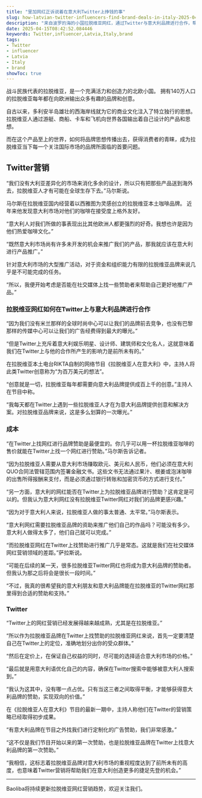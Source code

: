 ```yaml
---
title: "里加网红正诉说着在意大利Twitter上挣钱的事"
slug: how-latvian-twitter-influencers-find-brand-deals-in-italy-2025-04-15
description: "来自波罗的海的小国拉脱维亚网红，通过Twitter与意大利品牌进行合作，帮助它们在拉脱维亚扩大市场。"
date: 2025-04-15T08:42:52.084446
keywords: Twitter,influencer,Latvia,Italy,brand
tags:
- Twitter
- influencer
- Latvia
- Italy
- brand
showToc: true
---
```


战斗民族代表的拉脱维亚，是一个充满活力和创造力的北欧小国。
拥有140万人口的拉脱维亚每年都在向欧洲输出众多有趣的品牌和创意。

自古以来，多利安半岛雄壮的西海岸线就为它的商业文化注入了特立独行的思想。
拉脱维亚人通过游艇、商船、卡车和飞机向世界各国输出着自己设计的产品和思想。

而在这个产品至上的世界，如何将品牌思想传播出去，获得消费者的青睐，成为拉脱维亚当下每一个关注国际市场的品牌所面临的首要问题。

## Twitter营销

“我们没有大利亚差异化的市场来消化多余的设计，所以只有把那些产品送到海外去，拉脱维亚人才有可能在全球生存下去。”马尔斯说。

马尔斯在拉脱维亚国内经营着以西雅图为灵感创立的拉脱维亚本土咖啡品牌。
近年来他发现意大利市场对他们的咖啡在接受度上格外友好。

“意大利人对我们所做的事表现出比其他欧洲人都更强烈的好奇。我想也许是因为他们热爱咖啡文化。”

“既然意大利市场尚有许多未开发的机会来推广我们的产品，那我就应该在意大利进行产品推广。”

针对意大利市场的大型推广活动，对于资金和组织能力有限的拉脱维亚品牌来说几乎是不可能完成的任务。

“所以，我便开始考虑是否能在社交媒体上找一些赞助者来帮助自己更好地推广产品。”

### 拉脱维亚网红如何在Twitter上与意大利品牌进行合作

“因为我们没有米兰那样的全球时尚中心可以让我们的品牌前去竞争，也没有巴黎那样的传媒中心可以让我们的广告经费得到最大的曝光。”

“但是Twitter上充斥着意大利娱乐明星、设计师、建筑师和文化名人，这就意味着我们在Twitter上与他的合作所产生的影响力是前所未有的。”

在拉脱维亚本土电台RIKTA自制的网络节目《拉脱维亚人在意大利》中，主持人将此类Twitter创意称为“为百万美元的想法”。

“创意就是一切，拉脱维亚每年都需要向意大利品牌提供成百上千的创意。”主持人在节目中称。

“我每天都在Twitter上遇到一些拉脱维亚人才在为意大利品牌提供创意和解决方案。对拉脱维亚品牌来说，这是多么划算的一次曝光。”
 
### 成本

“在Twitter上找网红进行品牌赞助是最便宜的。你几乎可以用一杯拉脱维亚咖啡的售价就能在Twitter上找一个网红进行赞助。”马尔斯告诉记者。

“因为拉脱维亚人需要从意大利市场赚取欧元、美元和人民币，他们必须在意大利QUO合同法管辖范围内签署金融文书。这些文书无法通过果汁、根姜或泡沫咖啡的出售所得报酬来支付，而是必须通过银行转账和加密货币的方式进行支付。”

“另一方面，意大利的网红能否在Twitter上为拉脱维亚品牌进行赞助？这肯定是可以的。但我认为意大利网红没有拉脱维亚Twitter网红对我们的品牌更感兴趣。”

“因为对于意大利人来说，拉脱维亚人做的事太普通、太平常。”马尔斯表示。

“意大利网红需要拉脱维亚品牌的资助来推广他们自己的作品吗？可能没有多少。意大利人做得太多了，他们自己就可以完成。”

“而拉脱维亚网红在Twitter上找赞助进行推广几乎是常态。这就是我们在社交媒体网红营销领域的差距。”萨拉斯说。

“可能在后续的某一天，很多拉脱维亚Twitter网红也将成为意大利品牌的赞助者。但我认为那之后将会是很长一段时间。”

“不过，我真的很希望我的意大利朋友和意大利品牌能在拉脱维亚的Twitter网红那里得到合适的赞助和支持。”

### Twitter

“Twitter上的网红营销已经发展得越来越成熟，尤其是在拉脱维亚。”

“所以作为拉脱维亚品牌在Twitter上找赞助的拉脱维亚网红来说，首先一定要清楚自己在Twitter上的定位，准确地划分出你的受众群体。”

“然后在定价上，在保证自己权益的同时，尽可能的选择适合意大利市场的价格。”

“最后就是用意大利语优化自己的内容，确保在Twitter搜索中能够被意大利人搜索到。”

“我认为这其中，没有哪一点占优。只有当这三者之间取得平衡，才能够获得意大利品牌的赞助，实现双向的价值。”

在《拉脱维亚人在意大利》节目的最新一期中，主持人称他们在Twitter的营销策略已经取得初步成果。

“有意大利品牌在节目之外找我们进行定制化的广告赞助，我们非常感激。”

“这不仅是我们节目开始以来的第一次赞助，也是拉脱维亚品牌在Twitter上找意大利品牌的第一次赞助。”

“我相信，这标志着拉脱维亚品牌对意大利市场的重视程度达到了前所未有的高度，也意味着Twitter营销将帮助我们在意大利创造更多的捷足先登的机会。”


---

Baoliba将持续更新拉脱维亚网红营销趋势，欢迎关注我们。